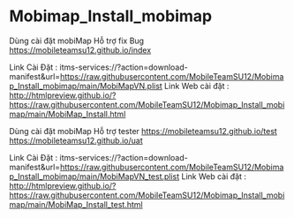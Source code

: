 # Mobimap_Install_mobimap
Dùng cài đặt mobiMap Hỗ trợ fix Bug
https://mobileteamsu12.github.io/index

Link Cài Đặt : itms-services://?action=download-manifest&url=https://raw.githubusercontent.com/MobileTeamSU12/Mobimap_Install_mobimap/main/MobiMapVN.plist
Link Web cài đặt : http://htmlpreview.github.io/?https://raw.githubusercontent.com/MobileTeamSU12/Mobimap_Install_mobimap/main/MobiMap_Install.html

Dùng cài đặt mobiMap Hỗ trợ tester
https://mobileteamsu12.github.io/test
https://mobileteamsu12.github.io/uat

Link Cài Đặt : itms-services://?action=download-manifest&url=https://raw.githubusercontent.com/MobileTeamSU12/Mobimap_Install_mobimap/main/MobiMapVN_test.plist
Link Web cài đặt : http://htmlpreview.github.io/?https://raw.githubusercontent.com/MobileTeamSU12/Mobimap_Install_mobimap/main/MobiMap_Install_test.html

